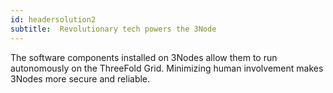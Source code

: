 ```yaml
---
id: headersolution2
subtitle:  Revolutionary tech powers the 3Node
---
```


The software components installed on 3Nodes allow them to run autonomously on the ThreeFold Grid. Minimizing human involvement makes 3Nodes more secure and reliable.